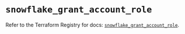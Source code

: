 # `snowflake_grant_account_role`

Refer to the Terraform Registry for docs: [`snowflake_grant_account_role`](https://registry.terraform.io/providers/snowflake-labs/snowflake/1.0.2/docs/resources/grant_account_role).
